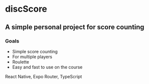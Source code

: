 # discScore
## A simple personal project for score counting

### Goals
- Simple score counting
- For multiple players
- Roulette
- Easy and fast to use on the course

React Native, Expo Router, TypeScript